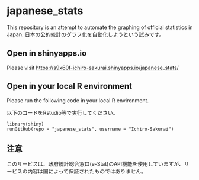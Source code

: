 # japanese_stats

This repository is an attempt to automate the graphing of official statistics in Japan.
日本の公的統計のグラフ化を自動化しようという試みです。

## Open in shinyapps.io

Please visit https://s9x60f-ichiro-sakurai.shinyapps.io/japanese_stats/

## Open in your local R environment

Please run the following code in your local R environment.

以下のコードをRstudio等で実行してください。

```
library(shiny)
runGitHub(repo = "japanese_stats", username = "Ichiro-Sakurai")
```

## 注意

このサービスは、政府統計総合窓口(e-Stat)のAPI機能を使用していますが、サービスの内容は国によって保証されたものではありません。

